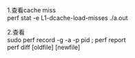 1.查看cache miss  
perf stat -e L1-dcache-load-misses ./a.out  

2.查看  
sudo perf  record -g -a -p pid ;   perf report  
perf diff [oldfile] [newfile]  


